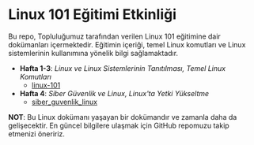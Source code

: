# Linux 101 Eğitimi Etkinliği

Bu repo, Topluluğumuz tarafından verilen Linux 101 eğitimine dair dokümanları içermektedir. Eğitimin içeriği, temel Linux komutları ve Linux sistemlerinin kullanımına yönelik bilgi sağlamaktadır.

- **Hafta 1-3**: *Linux ve Linux Sistemlerinin Tanıtılması, Temel Linux Komutları*  
  - [linux-101](https://github.com/omuoyak/LINUX101/blob/main/linux-101.pdf)
- **Hafta 4**: *Siber Güvenlik ve Linux, Linux'ta Yetki Yükseltme*  
  - [siber_guvenlik_linux](https://github.com/omuoyak/LINUX101/blob/main/siber_guvenlik_linux.pdf)

**NOT**: Bu Linux dokümanı yaşayan bir dokümandır ve zamanla daha da gelişecektir. En güncel bilgilere ulaşmak için GitHub repomuzu takip etmenizi öneririz.
